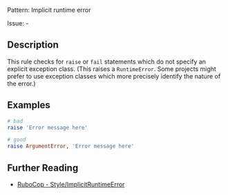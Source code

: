 Pattern: Implicit runtime error

Issue: -

## Description

This rule checks for `raise` or `fail` statements which do not specify an
explicit exception class. (This raises a `RuntimeError`. Some projects
might prefer to use exception classes which more precisely identify the
nature of the error.)

## Examples

```ruby
# bad
raise 'Error message here'

# good
raise ArgumentError, 'Error message here'
```

## Further Reading

* [RuboCop - Style/ImplicitRuntimeError](https://rubocop.readthedocs.io/en/latest/cops_style/#styleimplicitruntimeerror)
